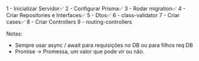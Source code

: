 <!-- Passos para criação de movies_rentals -->

1 - Inicializar Servidor✅
2 - Configurar Prisma✅
3 - Rodar migration✅
4 - Criar Repositories e Interfaces✅
5 - Dtos✅
6 - class-validator
7 - Criar cases✅
8 - Criar Controllers
9 - routing-controllers

Notas:
- Sempre usar async / await para requisições no DB ou para filhos req DB
- Promise -> Promessa, um valor que pode vir ou não.

